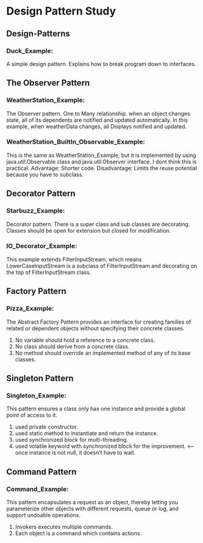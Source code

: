 # Design Pattern Study

## Design-Patterns
### Duck_Example:
A simple design pattern. Explains how to break program down to interfaces.

## The Observer Pattern
### WeatherStation_Example:
The Observer pattern. One to Many relationship. when an object changes state, all of its dependents are notified and updated automatically. In this example, when weatherData changes, all Displays notified and updated.
  
### WeatherStation_BuiltIn_Observable_Example:
This is the same as WeatherStation_Example, but it is implemented by using java.util.Observable class and java.util.Observer interface. I dont think this is practical.
Advantage: Shorter code.
Disadvantage: Limits the reuse potential because you have to subclass.

## Decorator Pattern
### Starbuzz_Example:
Decorator pattern. There is a super class and sub classes are decorating. Classes should be open for extension but closed for modification.

### IO_Decorator_Example:
This example extends FilterInputStream, which means LowerCaseInputStream is a subclass of FilterInputStream and decorating on the top of FilterInputStream class.

## Factory Pattern
### Pizza_Example:
The Abstract Factory Pattern provides an interface for creating families of related or dependent objects without specifying their concrete classes.
1. No variable should hold a reference to a concrete class.
2. No class should derive from a concrete class.
3. No method should override an implemented method of any of its base classes.

## Singleton Pattern
### Singleton_Example:
This pattern ensures a class only has one instance and provide a global point of access to it.
1. used private constructor.
2. used static method to instantiate and return the instance.
3. used synchronized block for multi-threading.
4. used volatile keyword with synchronized block for the improvement. <--once instance is not null, it doesn't have to wait.

## Command Pattern
### Command_Example:
This pattern encapsulates a request as an object, thereby letting you parameterize other objects with different requests, queue or log, and support undoable operations.
1. Invokers executes multiple commands.
2. Each object is a command which contains actions.


